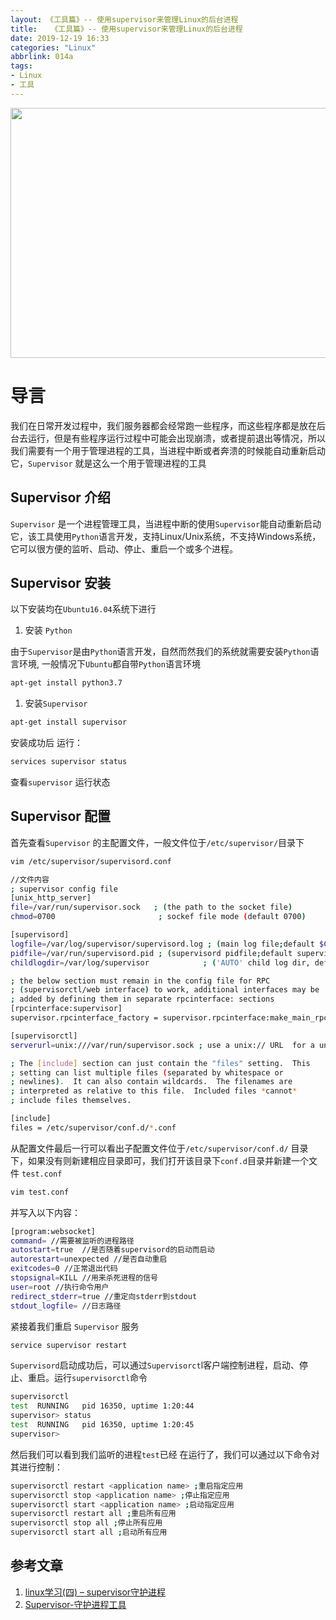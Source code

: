 ```yaml
---
layout: 《工具篇》-- 使用supervisor来管理Linux的后台进程
title:   《工具篇》-- 使用supervisor来管理Linux的后台进程
date: 2019-12-19 16:33
categories: "Linux"
abbrlink: 014a
tags: 
- Linux
- 工具
---
```


<img src="http://images.linyiyuan.top/klahsudkihajhskdjhk45641564.jpg" style="width:900px;height:400px" />

# 导言
我们在日常开发过程中，我们服务器都会经常跑一些程序，而这些程序都是放在后台去运行，但是有些程序运行过程中可能会出现崩溃，或者提前退出等情况，所以我们需要有一个用于管理进程的工具，当进程中断或者奔溃的时候能自动重新启动它，`Supervisor` 就是这么一个用于管理进程的工具

<!--less-->

## Supervisor 介绍

`Supervisor` 是一个进程管理工具，当进程中断的使用`Supervisor`能自动重新启动它，该工具使用`Python`语言开发，支持Linux/Unix系统，不支持Windows系统，它可以很方便的监听、启动、停止、重启一个或多个进程。

## Supervisor 安装

以下安装均在`Ubuntu16.04`系统下进行

1.  安装 `Python`

由于`Supervisor`是由`Python`语言开发，自然而然我们的系统就需要安装`Python`语言环境, 一般情况下`Ubuntu`都自带`Python`语言环境

```bash
apt-get install python3.7
```

1.  安装`Supervisor`

```bash
apt-get install supervisor
```


安装成功后 运行：
```bash
services supervisor status
```

查看`supervisor` 运行状态

## Supervisor 配置

首先查看`Supervisor` 的主配置文件，一般文件位于`/etc/supervisor/`目录下

```bash
vim /etc/supervisor/supervisord.conf

//文件内容
; supervisor config file 
[unix_http_server]
file=/var/run/supervisor.sock   ; (the path to the socket file)
chmod=0700                       ; sockef file mode (default 0700)

[supervisord]
logfile=/var/log/supervisor/supervisord.log ; (main log file;default $CWD/supervisord.log)
pidfile=/var/run/supervisord.pid ; (supervisord pidfile;default supervisord.pid)
childlogdir=/var/log/supervisor            ; ('AUTO' child log dir, default $TEMP)

; the below section must remain in the config file for RPC
; (supervisorctl/web interface) to work, additional interfaces may be
; added by defining them in separate rpcinterface: sections
[rpcinterface:supervisor]
supervisor.rpcinterface_factory = supervisor.rpcinterface:make_main_rpcinterface

[supervisorctl]
serverurl=unix:///var/run/supervisor.sock ; use a unix:// URL  for a unix socket

; The [include] section can just contain the "files" setting.  This
; setting can list multiple files (separated by whitespace or
; newlines).  It can also contain wildcards.  The filenames are
; interpreted as relative to this file.  Included files *cannot*
; include files themselves.

[include]
files = /etc/supervisor/conf.d/*.conf
```

从配置文件最后一行可以看出子配置文件位于`/etc/supervisor/conf.d/` 目录下，如果没有则新建相应目录即可，我们打开该目录下`conf.d`目录并新建一个文件 `test.conf`

```bash
vim test.conf
```

并写入以下内容：

```bash
[program:websocket]
command= //需要被监听的进程路径
autostart=true  //是否随着supervisord的启动而启动
autorestart=unexpected //是否自动重启
exitcodes=0 //正常退出代码
stopsignal=KILL //用来杀死进程的信号
user=root //执行命令用户
redirect_stderr=true //重定向stderr到stdout
stdout_logfile= //日志路径
```

紧接着我们重启 `Supervisor` 服务

```bash
service supervisor restart
```

`Supervisord`启动成功后，可以通过`Supervisorct`l客户端控制进程，启动、停止、重启。运行`supervisorctl`命令


```bash
supervisorctl 
test  RUNNING   pid 16350, uptime 1:20:44
supervisor> status
test  RUNNING   pid 16350, uptime 1:20:45
supervisor>
```


然后我们可以看到我们监听的进程`test`已经 在运行了，我们可以通过以下命令对其进行控制：

```bash
supervisorctl restart <application name> ;重启指定应用
supervisorctl stop <application name> ;停止指定应用
supervisorctl start <application name> ;启动指定应用
supervisorctl restart all ;重启所有应用
supervisorctl stop all ;停止所有应用
supervisorctl start all ;启动所有应用
```

## [](http://www.linyiyuan.top/p/031a.html#%E5%8F%82%E8%80%83%E6%96%87%E7%AB%A0 "参考文章")参考文章

1.  [linux学习(四) – supervisor守护进程](https://www.cnblogs.com/redirect/p/6599489.html)
2.  [Supervisor-守护进程工具](https://www.jianshu.com/p/39b476e808d8)

